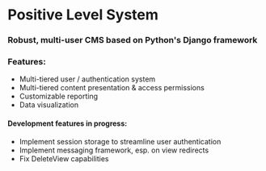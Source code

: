 # Positive Level System

### Robust, multi-user CMS based on Python's Django framework

### Features:

* Multi-tiered user / authentication system
* Multi-tiered content presentation & access permissions
* Customizable reporting
* Data visualization


#### Development features in progress:

* Implement session storage to streamline user authentication
* Implement messaging framework, esp. on view redirects
* Fix DeleteView capabilities  
